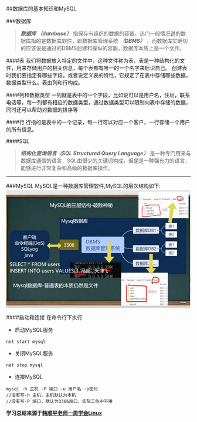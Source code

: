 ##数据库的基本知识和MySQL

###数据库
>***数据库 （database）*** 指保存有组织的数据的容器，热门一般情况说的数据库指的是数据库软件，即数据库管理系统 ***（DBMS）*** ，而数据库实确切的应该说是通过的DBMS创建和操纵的容器。数据库本质上是一个文件。

####表
我们将数据放入特定的文件中，这种文件称为表，表是一种结构化的文件，用来存储用户的相关信息，每个表都有唯一的一个名字来标识自己。
创建表时我们要指定有哪些字段，或者说定义表的特性，它规定了在表中存储哪些数据，数据类型什么。表由列和行构成。

####列和数据类型
一列就是表中的一个字段，比如说可以是用户名，住址，联系电话等，每一列都有相应的数据类型，通过数据类型可以限制向表中存储的数据，同时还可以帮助对数据的排序等

####行
行指的是表中的一个记录，每一行可以对应一个客户，一行存储一个用户的所有信息。

####SQL
>***结构化查询语言（SQL Structured Query Language）*** 是一种专门用来与数据库通信的语言，SQL由很少的关键词构成，但是是一种强有力的语言，能够进行非常复杂和高级的数据库操作。

---

###MySQL
MySQL是一种数据库管理软件,MySQL的层次结构如下:
<img src="img/MySQL结构.jpg">

####启动和连接
在命令行下执行
* 启动MySQL服务
~~~Shell
net start mysql
~~~
* 关闭MySQL服务
~~~Shell
net stop mysql
~~~
* 连接MySQL
~~~Shell
mysql -h 主机 -P 端口 -u 用户名 -p密码
//没有写-h 主机，主机默认为本机
//没有写-P 端口，默认为3306端口，实际工作中不用
~~~

**学习总结来源于[<u>韩顺平老师一周学会Linux</u>](https://www.bilibili.com/video/BV1Sv411r7vd?spm_id_from=333.788.top_right_bar_window_custom_collection.content.click)**
